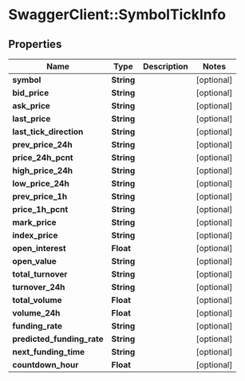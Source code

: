 # SwaggerClient::SymbolTickInfo

## Properties
Name | Type | Description | Notes
------------ | ------------- | ------------- | -------------
**symbol** | **String** |  | [optional] 
**bid_price** | **String** |  | [optional] 
**ask_price** | **String** |  | [optional] 
**last_price** | **String** |  | [optional] 
**last_tick_direction** | **String** |  | [optional] 
**prev_price_24h** | **String** |  | [optional] 
**price_24h_pcnt** | **String** |  | [optional] 
**high_price_24h** | **String** |  | [optional] 
**low_price_24h** | **String** |  | [optional] 
**prev_price_1h** | **String** |  | [optional] 
**price_1h_pcnt** | **String** |  | [optional] 
**mark_price** | **String** |  | [optional] 
**index_price** | **String** |  | [optional] 
**open_interest** | **Float** |  | [optional] 
**open_value** | **String** |  | [optional] 
**total_turnover** | **String** |  | [optional] 
**turnover_24h** | **String** |  | [optional] 
**total_volume** | **Float** |  | [optional] 
**volume_24h** | **Float** |  | [optional] 
**funding_rate** | **String** |  | [optional] 
**predicted_funding_rate** | **String** |  | [optional] 
**next_funding_time** | **String** |  | [optional] 
**countdown_hour** | **Float** |  | [optional] 


